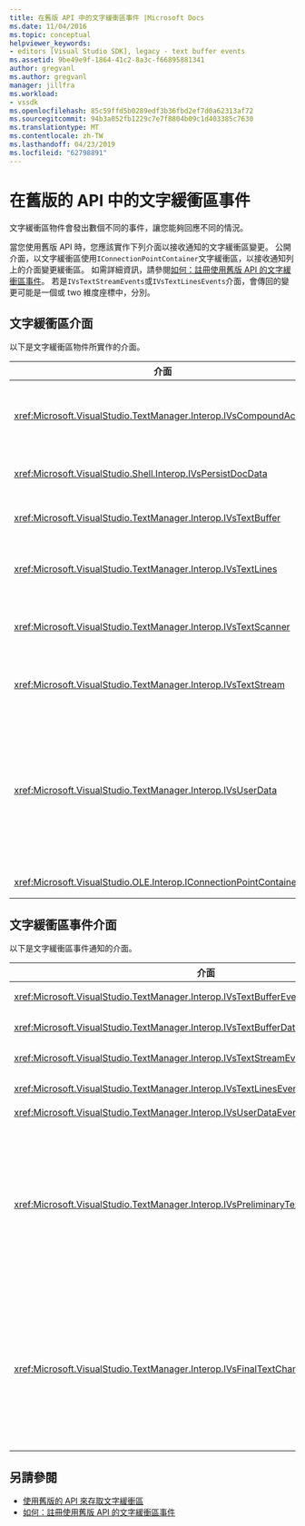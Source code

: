 ```yaml
---
title: 在舊版 API 中的文字緩衝區事件 |Microsoft Docs
ms.date: 11/04/2016
ms.topic: conceptual
helpviewer_keywords:
- editors [Visual Studio SDK], legacy - text buffer events
ms.assetid: 9be49e9f-1864-41c2-8a3c-f66895881341
author: gregvanl
ms.author: gregvanl
manager: jillfra
ms.workload:
- vssdk
ms.openlocfilehash: 85c59ffd5b0289edf3b36fbd2ef7d0a62313af72
ms.sourcegitcommit: 94b3a052fb1229c7e7f8804b09c1d403385c7630
ms.translationtype: MT
ms.contentlocale: zh-TW
ms.lasthandoff: 04/23/2019
ms.locfileid: "62798891"
---
```

# <a name="text-buffer-events-in-the-legacy-api"></a>在舊版的 API 中的文字緩衝區事件
文字緩衝區物件會發出數個不同的事件，讓您能夠回應不同的情況。

 當您使用舊版 API 時，您應該實作下列介面以接收通知的文字緩衝區變更。 公開介面，以文字緩衝區使用`IConnectionPointContainer`文字緩衝區，以接收通知列上的介面變更緩衝區。 如需詳細資訊，請參閱[如何：註冊使用舊版 API 的文字緩衝區事件](../extensibility/how-to-register-for-text-buffer-events-with-the-legacy-api.md)。 若是`IVsTextStreamEvents`或`IVsTextLinesEvents`介面，會傳回的變更可能是一個或 two 維度座標中，分別。

## <a name="text-buffer-interfaces"></a>文字緩衝區介面
 以下是文字緩衝區物件所實作的介面。

|介面|描述|
|---------------|-----------------|
|<xref:Microsoft.VisualStudio.TextManager.Interop.IVsCompoundAction>|讓您建立複合的動作 （也就是動作會分組放入單一復原/取消復原單位）。|
|<xref:Microsoft.VisualStudio.Shell.Interop.IVsPersistDocData>|可讓受管理的文字緩衝的文件資料的持續性。|
|<xref:Microsoft.VisualStudio.TextManager.Interop.IVsTextBuffer>|提供基本的服務;許多用戶端使用。|
|<xref:Microsoft.VisualStudio.TextManager.Interop.IVsTextLines>|提供讀取和寫入功能使用二維座標。 繼承自 `IVsTextBuffer`。|
|<xref:Microsoft.VisualStudio.TextManager.Interop.IVsTextScanner>|提供快速、 在緩衝區中的文字資料流為導向的循序存取。|
|<xref:Microsoft.VisualStudio.TextManager.Interop.IVsTextStream>|提供讀取和寫入使用一維座標的功能。 繼承自 `IVsTextBuffer`。|
|<xref:Microsoft.VisualStudio.TextManager.Interop.IVsUserData>|提供存取權之屬性的泛型集合。 名稱或 moniker，緩衝區的最重要的屬性。 您可以儲存在緩衝區中，使用此介面的隨機資料，建立 GUID，並使用它做為索引鍵。|
|<xref:Microsoft.VisualStudio.OLE.Interop.IConnectionPointContainer>|支援的連接點事件。|

## <a name="text-buffer-event-interfaces"></a>文字緩衝區事件介面
 以下是文字緩衝區事件通知的介面。

|介面|描述|
|---------------|-----------------|
|<xref:Microsoft.VisualStudio.TextManager.Interop.IVsTextBufferEvents>|新的語言服務與文字緩衝區相關聯時，通知用戶端。|
|<xref:Microsoft.VisualStudio.TextManager.Interop.IVsTextBufferDataEvents>|初始化文字緩衝區時，並對文字緩衝區中的資料變更時，通知用戶端。|
|<xref:Microsoft.VisualStudio.TextManager.Interop.IVsTextStreamEvents>|通知用戶端的基礎文字緩衝區一維座標中的變更。|
|<xref:Microsoft.VisualStudio.TextManager.Interop.IVsTextLinesEvents>|通知用戶端的基礎文字緩衝區二維座標中的變更。|
|<xref:Microsoft.VisualStudio.TextManager.Interop.IVsUserDataEvents>|通知用戶端的使用者資料的變更。|
|<xref:Microsoft.VisualStudio.TextManager.Interop.IVsPreliminaryTextChangeCommitEvents>|通知用戶端的最後一個認可手勢來觸發事件，並提供變更的文字範圍。 `IVsPreliminaryTextChangeCommitEvents`介面並不會引發以復原或重做命令的回應。 事件才會觸發已復原管理員的緩衝區。 `IVsPreliminaryTextChangeCommitEvents` 會引發其他事件，例如美化排列之前, 若要確定其他事件不會改變文字認可變更之前。 VSPackage 必須監視其中一個`IVsPreliminaryTextChangeCommitEvents`介面或`IVsFinalTextChangeCommitEvents`介面，但非兩者。|
|<xref:Microsoft.VisualStudio.TextManager.Interop.IVsFinalTextChangeCommitEvents>|通知用戶端的最後一個認可手勢來觸發事件，並提供變更的文字範圍。 `IVsFinalTextChangeCommitEvents`介面並不會引發以復原或重做命令的回應。 事件才會觸發已復原管理員的緩衝區。 `IVsFinalTextChangeCommitEvents` 是用於只能由語言服務或其他擁有完整控制權編輯的物件。 VSPackage 必須監視其中一個`IVsPreliminaryTextChangeCommitEvents`介面或`IVsFinalTextChangeCommitEvents`介面，但非兩者。|

## <a name="see-also"></a>另請參閱

- [使用舊版的 API 來存取文字緩衝區](../extensibility/accessing-the-text-buffer-by-using-the-legacy-api.md)
- [如何：註冊使用舊版 API 的文字緩衝區事件](../extensibility/how-to-register-for-text-buffer-events-with-the-legacy-api.md)